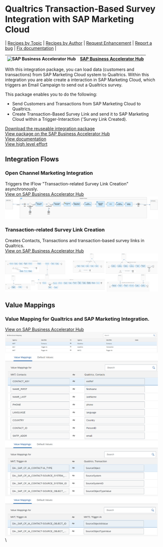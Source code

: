 # Qualtrics Transaction-Based Survey Integration with SAP Marketing Cloud

\| [Recipes by Topic](../../readme.md ) \| [Recipes by Author](../../author.md ) \| [Request Enhancement](https://github.com/SAP-samples/cloud-integration-flow/issues/new?assignees=&labels=Recipe%20Fix,enhancement&template=recipe-request.md&title=Improve%20Qualtrics%20Transaction-Based%20Survey%20Integration%20with%20SAP%20Marketing%20Cloud ) \| [Report a bug](https://github.com/SAP-samples/cloud-integration-flow/issues/new?assignees=&labels=Recipe%20Fix,bug&template=bug_report.md&title=Issue%20with%20Qualtrics%20Transaction-Based%20Survey%20Integration%20with%20SAP%20Marketing%20Cloud ) \| [Fix documentation](https://github.com/SAP-samples/cloud-integration-flow/issues/new?assignees=&labels=Recipe%20Fix,documentation&template=bug_report.md&title=Docu%20fix%20Qualtrics%20Transaction-Based%20Survey%20Integration%20with%20SAP%20Marketing%20Cloud ) \|

![SAP Business Accelerator Hub](https://github.com/SAPAPIBusinessHub.png?size=50 ) | [SAP Business Accelerator Hub](https://api.sap.com/allcommunity) |
----|----|

With this integration package, you can load data (customers and transactions) from SAP Marketing Cloud system to  Qualtrics. Within this integration you are able create a interaction in SAP Marketing Cloud, which triggers an Email Campaign to send out a Qualtrics survey.

This package enables you to do the following:

* Send Customers and Transactions from SAP Marketing Cloud to Qualtrics.
* Create Transaction-Based Survey Link and send it to SAP Marketing Cloud within a Trigger-Interaction ('Survey Link Created).

[Download the reuseable integration package](SAPAribaIntegrationwithThird-PartyforAnalyticalReporting.zip)\
[View package on the SAP Business Accelerator Hub](https://api.sap.com/package/QualtricsextendedIntegrationwithSAPMarketingCloud/overview)\
[View documentation](Marketing_Qualtrics_API_Business_Hub_Doku.pdf)\
[View high level effort](effort.md)


## Integration Flows

### Open Channel Marketing Integration
Triggers the IFlow "Transaction-related Survey Link Creation" asynchronously.\
[View on SAP Business Accelerator Hub](https://api.sap.com/integrationflow/Open_Channel_Marketing_Integration)
![Open Channel Marketing Integration](open-channel-marketing-integration.png)

### Transaction-related Survey Link Creation
Creates Contacts, Transactions and transaction-based survey links in Qualtrics.\
[View on SAP Business Accelerator Hub](https://api.sap.com/integrationflow/Personal_Survey_Link_Creation)
![Transaction-related Survey Link Creation](transaction-related-survey-link-creation.png)

## Value Mappings
### Value Mapping for Qualtrics and SAP Marketing Integration.
[View on SAP Business Accelerator Hub](https://api.sap.com/valuemapping/Value_Mapping_MKT_Qualtrics)
![input-image](Value_Mapping_for_Qualtrics_and_SAP_Marketing_Integration_Contacts.png)\
![input-image](Value_Mapping_for_Qualtrics_and_SAP_Marketing_Integration_Contacts1.png)\
![input-image](Value_Mapping_for_Qualtrics_and_SAP_Marketing_IntegrationMKT.png)\
![input-image](Value_Mapping_for_Qualtrics_and_SAP_Marketing_Integration_MKT1.png)\

